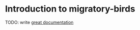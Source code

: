 # Introduction to migratory-birds

TODO: write [great documentation](http://jacobian.org/writing/what-to-write/)
